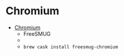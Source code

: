 # Chromium
- [Chromium](http://www.freesmug.org/chromium)
  -  FreeSMUG
  - 
  - `brew cask install freesmug-chromium`
